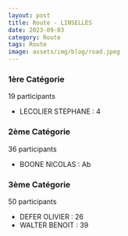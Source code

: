 ```yaml
---
layout: post
title: Route - LINSELLES
date: 2023-09-03
category: Route
tags: Route
image: assets/img/blog/road.jpeg
---
```


### 1ère Catégorie
19 participants
- LECOLIER STEPHANE : 4

### 2ème Catégorie
36 participants
- BOONE NICOLAS : Ab

### 3ème Catégorie
50 participants
- DEFER OLIVIER : 26
- WALTER BENOIT : 39
